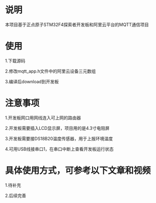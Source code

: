 # 说明

本项目基于正点原子STM32F4探索者开发板和阿里云平台的MQTT通信项目

# 使用
1.下载源码

2.修改mqtt_app.h文件中的阿里云设备三元数组

3.编译后download到开发板

# 注意事项
1.开发板网口用网线连入可上网的路由器

2.开发板需要插入LCD显示屏，项目用的是4.3寸电阻屏

3.开发板需要接DS18B20温度传感器，用于上报环境温度

4.可用USB线接串口1，在串口中断上查看开发板运行状态

# 具体使用方式，可参考以下文章和视频
1.待补充

2.后续完善


